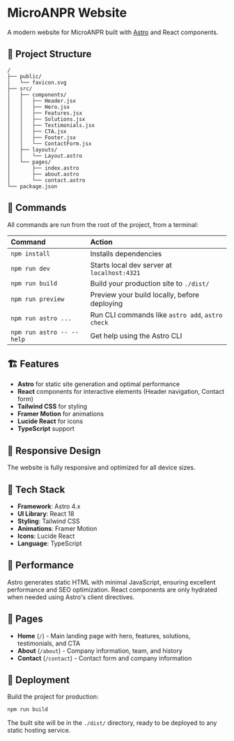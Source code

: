 # MicroANPR Website

A modern website for MicroANPR built with [Astro](https://astro.build) and React components.

## 🚀 Project Structure

```text
/
├── public/
│   └── favicon.svg
├── src/
│   ├── components/
│   │   ├── Header.jsx
│   │   ├── Hero.jsx
│   │   ├── Features.jsx
│   │   ├── Solutions.jsx
│   │   ├── Testimonials.jsx
│   │   ├── CTA.jsx
│   │   ├── Footer.jsx
│   │   └── ContactForm.jsx
│   ├── layouts/
│   │   └── Layout.astro
│   └── pages/
│       ├── index.astro
│       ├── about.astro
│       └── contact.astro
└── package.json
```

## 🧞 Commands

All commands are run from the root of the project, from a terminal:

| Command                   | Action                                           |
| :------------------------ | :----------------------------------------------- |
| `npm install`             | Installs dependencies                            |
| `npm run dev`             | Starts local dev server at `localhost:4321`     |
| `npm run build`           | Build your production site to `./dist/`         |
| `npm run preview`         | Preview your build locally, before deploying    |
| `npm run astro ...`       | Run CLI commands like `astro add`, `astro check`|
| `npm run astro -- --help` | Get help using the Astro CLI                    |

## 🏗️ Features

- **Astro** for static site generation and optimal performance
- **React** components for interactive elements (Header navigation, Contact form)
- **Tailwind CSS** for styling
- **Framer Motion** for animations
- **Lucide React** for icons
- **TypeScript** support

## 📱 Responsive Design

The website is fully responsive and optimized for all device sizes.

## 🔧 Tech Stack

- **Framework**: Astro 4.x
- **UI Library**: React 18
- **Styling**: Tailwind CSS
- **Animations**: Framer Motion
- **Icons**: Lucide React
- **Language**: TypeScript

## 🌟 Performance

Astro generates static HTML with minimal JavaScript, ensuring excellent performance and SEO optimization. React components are only hydrated when needed using Astro's client directives.

## 📄 Pages

- **Home** (`/`) - Main landing page with hero, features, solutions, testimonials, and CTA
- **About** (`/about`) - Company information, team, and history
- **Contact** (`/contact`) - Contact form and company information

## 🚀 Deployment

Build the project for production:

```bash
npm run build
```

The built site will be in the `./dist/` directory, ready to be deployed to any static hosting service.
